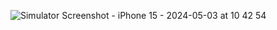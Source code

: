 ![Simulator Screenshot - iPhone 15 - 2024-05-03 at 10 42 54](https://github.com/umutbrkee/AngryBirdsClone/assets/45608427/d3e8a445-4e1a-4f29-8202-780fad7a3e75)
